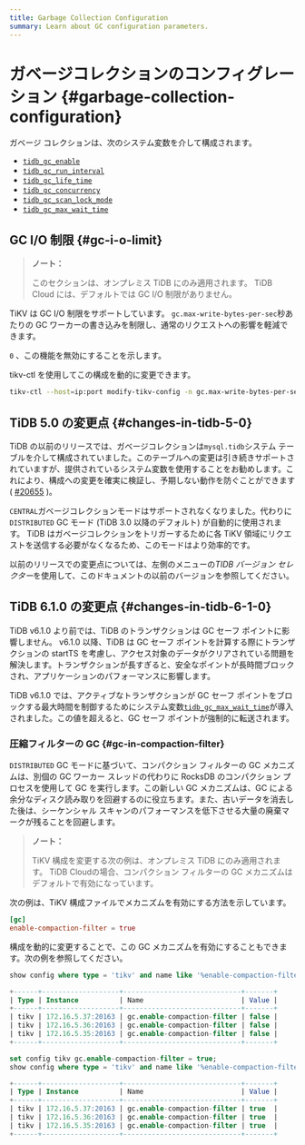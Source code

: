 ```yaml
---
title: Garbage Collection Configuration
summary: Learn about GC configuration parameters.
---
```


# ガベージコレクションのコンフィグレーション {#garbage-collection-configuration}

ガベージ コレクションは、次のシステム変数を介して構成されます。

-   [`tidb_gc_enable`](/system-variables.md#tidb_gc_enable-new-in-v50)
-   [`tidb_gc_run_interval`](/system-variables.md#tidb_gc_run_interval-new-in-v50)
-   [`tidb_gc_life_time`](/system-variables.md#tidb_gc_life_time-new-in-v50)
-   [`tidb_gc_concurrency`](/system-variables.md#tidb_gc_concurrency-new-in-v50)
-   [`tidb_gc_scan_lock_mode`](/system-variables.md#tidb_gc_scan_lock_mode-new-in-v50)
-   [`tidb_gc_max_wait_time`](/system-variables.md#tidb_gc_max_wait_time-new-in-v610)

## GC I/O 制限 {#gc-i-o-limit}

<CustomContent platform="tidb-cloud">

> **ノート：**
>
> このセクションは、オンプレミス TiDB にのみ適用されます。 TiDB Cloud には、デフォルトでは GC I/O 制限がありません。

</CustomContent>

TiKV は GC I/O 制限をサポートしています。 `gc.max-write-bytes-per-sec`秒あたりの GC ワーカーの書き込みを制限し、通常のリクエストへの影響を軽減できます。

`0` 、この機能を無効にすることを示します。

tikv-ctl を使用してこの構成を動的に変更できます。


```bash
tikv-ctl --host=ip:port modify-tikv-config -n gc.max-write-bytes-per-sec -v 10MB
```

## TiDB 5.0 の変更点 {#changes-in-tidb-5-0}

TiDB の以前のリリースでは、ガベージコレクションは`mysql.tidb`システム テーブルを介して構成されていました。このテーブルへの変更は引き続きサポートされていますが、提供されているシステム変数を使用することをお勧めします。これにより、構成への変更を確実に検証し、予期しない動作を防ぐことができます ( [#20655](https://github.com/pingcap/tidb/issues/20655) )。

`CENTRAL`ガベージコレクションモードはサポートされなくなりました。代わりに`DISTRIBUTED` GC モード (TiDB 3.0 以降のデフォルト) が自動的に使用されます。 TiDB はガベージコレクションをトリガーするために各 TiKV 領域にリクエストを送信する必要がなくなるため、このモードはより効率的です。

以前のリリースでの変更点については、左側のメニューの*TIDB バージョン セレクター*を使用して、このドキュメントの以前のバージョンを参照してください。

## TiDB 6.1.0 の変更点 {#changes-in-tidb-6-1-0}

TiDB v6.1.0 より前では、TiDB のトランザクションは GC セーフ ポイントに影響しません。 v6.1.0 以降、TiDB は GC セーフ ポイントを計算する際にトランザクションの startTS を考慮し、アクセス対象のデータがクリアされている問題を解決します。トランザクションが長すぎると、安全なポイントが長時間ブロックされ、アプリケーションのパフォーマンスに影響します。

TiDB v6.1.0 では、アクティブなトランザクションが GC セーフ ポイントをブロックする最大時間を制御するためにシステム変数[`tidb_gc_max_wait_time`](/system-variables.md#tidb_gc_max_wait_time-new-in-v610)が導入されました。この値を超えると、GC セーフ ポイントが強制的に転送されます。

### 圧縮フィルターの GC {#gc-in-compaction-filter}

`DISTRIBUTED` GC モードに基づいて、コンパクション フィルターの GC メカニズムは、別個の GC ワーカー スレッドの代わりに RocksDB のコンパクション プロセスを使用して GC を実行します。この新しい GC メカニズムは、GC による余分なディスク読み取りを回避するのに役立ちます。また、古いデータを消去した後は、シーケンシャル スキャンのパフォーマンスを低下させる大量の廃棄マークが残ることを回避します。

<CustomContent platform="tidb-cloud">

> **ノート：**
>
> TiKV 構成を変更する次の例は、オンプレミス TiDB にのみ適用されます。 TiDB Cloudの場合、コンパクション フィルターの GC メカニズムはデフォルトで有効になっています。

</CustomContent>

次の例は、TiKV 構成ファイルでメカニズムを有効にする方法を示しています。


```toml
[gc]
enable-compaction-filter = true
```

構成を動的に変更することで、この GC メカニズムを有効にすることもできます。次の例を参照してください。


```sql
show config where type = 'tikv' and name like '%enable-compaction-filter%';
```

```sql
+------+-------------------+-----------------------------+-------+
| Type | Instance          | Name                        | Value |
+------+-------------------+-----------------------------+-------+
| tikv | 172.16.5.37:20163 | gc.enable-compaction-filter | false |
| tikv | 172.16.5.36:20163 | gc.enable-compaction-filter | false |
| tikv | 172.16.5.35:20163 | gc.enable-compaction-filter | false |
+------+-------------------+-----------------------------+-------+
```


```sql
set config tikv gc.enable-compaction-filter = true;
show config where type = 'tikv' and name like '%enable-compaction-filter%';
```

```sql
+------+-------------------+-----------------------------+-------+
| Type | Instance          | Name                        | Value |
+------+-------------------+-----------------------------+-------+
| tikv | 172.16.5.37:20163 | gc.enable-compaction-filter | true  |
| tikv | 172.16.5.36:20163 | gc.enable-compaction-filter | true  |
| tikv | 172.16.5.35:20163 | gc.enable-compaction-filter | true  |
+------+-------------------+-----------------------------+-------+
```
